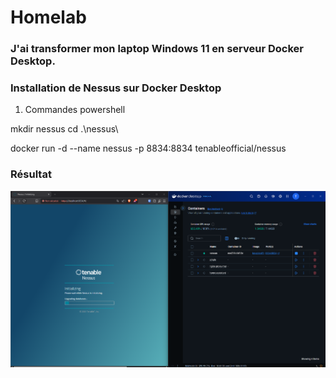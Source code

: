 # Homelab

### J'ai transformer mon laptop Windows 11 en serveur Docker Desktop.

### Installation de Nessus sur Docker Desktop

1. Commandes powershell

  mkdir nessus
  cd .\nessus\

  docker run -d --name nessus -p 8834:8834 tenableofficial/nessus

### Résultat
   ![Installation Nessus](https://github.com/trolul/Homelab/blob/main/installation%20de%20nessus%20sur%20docker%20desktop.png)
